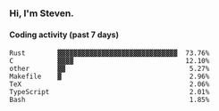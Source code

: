 ### Hi, I'm Steven.

#### Coding activity (past 7 days)
```
Rust        ▓▓▓▓▓▓▓▓▓▓▓▓▓▓▓▓▓▓▓▓▓▓▓▓▓▓▓▓▓▓  73.76%
C           ▓▓▓▓                            12.10%
other       ▓▓                               5.27%
Makefile    ▓                                2.96%
TeX                                          2.06%
TypeScript                                   2.01%
Bash                                         1.85%
```
